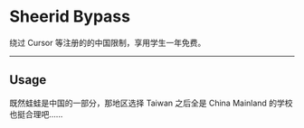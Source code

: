 # Sheerid Bypass

绕过 Cursor 等注册的的中国限制，享用学生一年免费。

---

## Usage

既然蛙蛙是中国的一部分，那地区选择 Taiwan 之后全是 China Mainland 的学校也挺合理吧……
